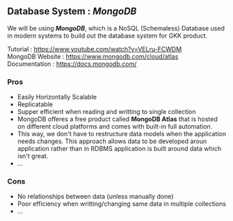 ## Database System : *MongoDB*
We will be using ***MongoDB***, which is a NoSQL (Schemaless) Database used in modern systems to build out the database system for GKK product.

Tutorial : https://www.youtube.com/watch?v=VELru-FCWDM  
MongoDB Website : https://www.mongodb.com/cloud/atlas  
Documentation : https://docs.mongodb.com/  

### Pros
- Easily Horizontally Scalable 
- Replicatable 
- Supper efficient when reading and writting to single collection
- MongoDB offeres a free product called **MongoDB Atlas** that is hosted on different cloud platforms and comes with built-in full automation. 
- This way, we don't have to restructure data models when the application needs changes. This approach allows data to be developed aroun application rather than in RDBMS application is built around data which isn't great.
- ...

### Cons
- No relationships between data (unless manually done)
- Poor efficiency when writting/changing same data in multiple collections
- ...